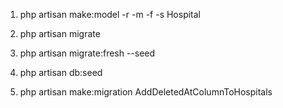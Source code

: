 1. php artisan make:model -r -m -f -s Hospital

2. php artisan migrate  

3. php artisan migrate:fresh --seed

4.  php artisan db:seed

5. php artisan make:migration AddDeletedAtColumnToHospitals

